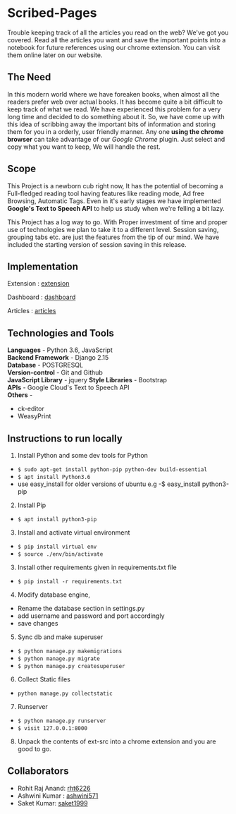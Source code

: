 # **Scribed-Pages**
Trouble keeping track of all the articles you read on the web? We've got you covered. Read all the articles you want and save the important points into a notebook for future references using our chrome extension. You can visit them online later on our website.

## **The Need**
In this modern world where we have foreaken books, when almost all the readers prefer web over actual books. It has become quite a bit difficult to keep track of what we read. We have experienced this problem for a very long time and decided to do something about it. So, we have come up with this idea of scribbing away the important bits of information and storing them for you in a orderly, user friendly manner. Any one **using the chrome browser** can take advantage of our *Google Chrome* plugin. Just select and copy what you want to keep, We will handle the rest.

## **Scope**
This Project is a newborn cub right now, It has the potential of becoming a Full-fledged reading tool having features like reading mode, Ad free Browsing, Automatic Tags. Even in it's early stages we have implemented **Google's Text to Speech API** to help us study when we're felling a bit lazy.

This Project has a log way to go. With Proper investment of time and proper use of technologies we plan to take it to a different level. Session saving, grouping tabs etc. are just the features from the tip of our mind. We have included the starting version of session saving in this release.


## Implementation

Extension : 
[extension](https://res.cloudinary.com/dz2bsme0a/image/upload/v1548544489/extension.png "Title is optional")

Dashboard :
[dashboard](https://res.cloudinary.com/dz2bsme0a/image/upload/v1548544489/dashboard.png "Title is optional")

Articles :
[articles](https://res.cloudinary.com/dz2bsme0a/image/upload/v1548544489/article.png "Title is optional")

## **Technologies and Tools**  

**Languages** - Python 3.6, JavaScript  
**Backend Framework** - Django 2.15  
**Database** - POSTGRESQL    
**Version-control** - Git and Github  
**JavaScript Library** - jquery
**Style Libraries** - Bootstrap  
**APIs** - Google Cloud's Text to Speech API  
**Others** -  
   - ck-editor 
   - WeasyPrint
   
## **Instructions to run locally**  

1. Install Python and some dev tools for Python
- `$ sudo apt-get install python-pip python-dev build-essential`
- `$ apt install Python3.6`
- use easy_install for older versions of ubuntu e.g -$ easy_install python3-pip
2. Install Pip
- `$ apt install python3-pip`
3. Install and activate virtual environment
- `$ pip install virtual env`
- `$ source ./env/bin/activate`
3. Install other requirements given in requirements.txt file
- `$ pip install -r requirements.txt`
4. Modify database engine,
- Rename the database section in settings.py
- add username and password and port accordingly
- save changes
5. Sync db and make superuser
- `$ python manage.py makemigrations`
- `$ python manage.py migrate`
- `$ python manage.py createsuperuser`
6. Collect Static files
- `python manage.py collectstatic`
7. Runserver
- `$ python manage.py runserver`
- `$ visit 127.0.0.1:8000` 
8. Unpack the contents of ext-src into a chrome extension and you are good to go.


## Collaborators
-  Rohit Raj Anand:  [rht6226](http://www.github.com/rht6226/)
-  Ashwini Kumar :  [ashwini571](http://www.github.com/ashwini571/)
-  Saket Kumar:  [saket1999](http://www.github.com/saket999/)

